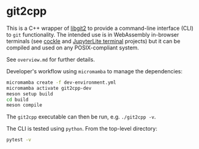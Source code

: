 # git2cpp

This is a C++ wrapper of [libgit2](https://libgit2.org/) to provide a command-line interface (CLI)
to `git` functionality. The intended use is in WebAssembly in-browser terminals (see
[cockle](https://github.com/jupyterlite/cockle) and
[JupyterLite terminal](https://github.com/jupyterlite/terminal) projects) but it can be compiled and
used on any POSIX-compliant system.

See `overview.md` for further details.

Developer's workflow using `micromamba` to manage the dependencies:

```bash
micromamba create -f dev-environment.yml
micromamba activate git2cpp-dev
meson setup build
cd build
meson compile
```

The `git2cpp` executable can then be run, e.g. `./git2cpp -v`.

The CLI is tested using `python`. From the top-level directory:

```bash
pytest -v
```
